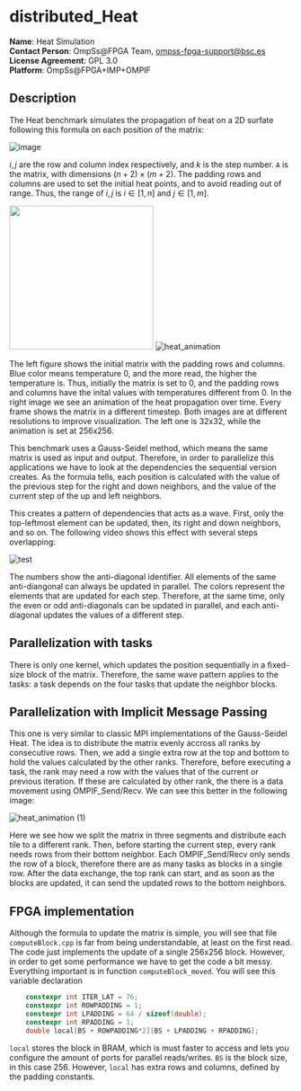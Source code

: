 # distributed_Heat

**Name**: Heat Simulation  
**Contact Person**: OmpSs@FPGA Team, ompss-fpga-support@bsc.es  
**License Agreement**: GPL 3.0  
**Platform**: OmpSs@FPGA+IMP+OMPIF

## Description

The Heat benchmark simulates the propagation of heat on a 2D surfate following this formula on each position of the matrix:

![image](https://github.com/bsc-pm-ompss-at-fpga/distributed_Heat/assets/17345627/8fa75bd6-f204-464e-b3fa-79657ad8b48f)

$i,j$ are the row and column index respectively, and $k$ is the step number.
`A` is the matrix, with dimensions $(n+2) \times (m+2)$.
The padding rows and columns are used to set the initial heat points, and to avoid reading out of range.
Thus, the range of $i,j$ is $i \in [1, n]$ and $j \in [1, m]$.

<img src="https://github.com/bsc-pm-ompss-at-fpga/distributed_Heat/assets/17345627/ba3e6400-cbd5-46ff-86d8-cb7b1f541781" width="256" height="256" /> ![heat_animation](https://github.com/bsc-pm-ompss-at-fpga/distributed_Heat/assets/17345627/e0770ef6-e25c-4623-9933-7cd53b3c7c0d)

The left figure shows the initial matrix with the padding rows and columns.
Blue color means temperature 0, and the more read, the higher the temperature is.
Thus, initially the matrix is set to 0, and the padding rows and columns have the inital values with temperatures different from 0.
In the right image we see an animation of the heat propagation over time.
Every frame shows the matrix in a different timestep.
Both images are at different resolutions to improve visualization.
The left one is 32x32, while the animation is set at 256x256.

This benchmark uses a Gauss-Seidel method, which means the same matrix is used as input and output.
Therefore, in order to parallelize this applications we have to look at the dependencies the sequential version creates.
As the formula tells, each position is calculated with the value of the previous step for the right and down neighbors, and the value of the current step of the up and left neighbors.

This creates a pattern of dependencies that acts as a wave.
First, only the top-leftmost element can be updated, then, its right and down neighbors, and so on.
The following video shows this effect with several steps overlapping:

![test](https://github.com/bsc-pm-ompss-at-fpga/distributed_Heat/assets/17345627/721da55f-a0d1-4c5d-9918-cd0a3052ca22)

The numbers show the anti-diagonal identifier.
All elements of the same anti-diangonal can always be updated in parallel.
The colors represent the elements that are updated for each step.
Therefore, at the same time, only the even or odd anti-diagonals can be updated in parallel, and each anti-diagonal updates the values of a different step.

## Parallelization with tasks

There is only one kernel, which updates the position sequentially in a fixed-size block of the matrix.
Therefore, the same wave pattern applies to the tasks: a task depends on the four tasks that update the neighbor blocks.


## Parallelization with Implicit Message Passing

This one is very similar to classic MPI implementations of the Gauss-Seidel Heat.
The idea is to distribute the matrix evenly accross all ranks by consecutive rows.
Then, we add a single extra row at the top and bottom to hold the values calculated by the other ranks.
Therefore, before executing a task, the rank may need a row with the values that of the current or previous iteration.
If these are calculated by other rank, the there is a data movement using OMPIF_Send/Recv.
We can see this better in the following image:

![heat_animation (1)](https://github.com/bsc-pm-ompss-at-fpga/distributed_Heat/assets/17345627/485e3584-91eb-4058-a6e4-5be848b67ec0)

Here we see how we split the matrix in three segments and distribute each tile to a different rank.
Then, before starting the current step, every rank needs rows from their bottom neighbor.
Each OMPIF_Send/Recv only sends the row of a block, therefore there are as many tasks as blocks in a single row.
After the data exchange, the top rank can start, and as soon as the blocks are updated, it can send the updated rows to the bottom neighbors.

## FPGA implementation

Although the formula to update the matrix is simple, you will see that file `computeBlock.cpp` is far from being understandable, at least on the first read.
The code just implements the update of a single 256x256 block.
However, in order to get some performance we have to get the code a bit messy.
Everything important is in function `computeBlock_moved`.
You will see this variable declaration
``` C
	constexpr int ITER_LAT = 76;
	constexpr int ROWPADDING = 1;
	constexpr int LPADDING = 64 / sizeof(double);
	constexpr int RPADDING = 1;
	double local[BS + ROWPADDING*2][BS + LPADDING + RPADDING];
````

`local` stores the block in BRAM, which is must faster to access and lets you configure the amount of ports for parallel reads/writes.
`BS` is the block size, in this case 256.
However, `local` has extra rows and columns, defined by the padding constants.
